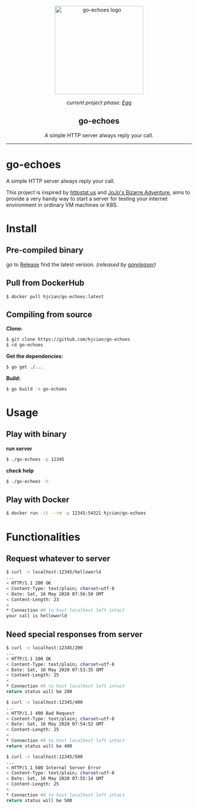 <p align="center">
  <img alt="go-echoes logo" src="https://vignette.wikia.nocookie.net/jjba/images/0/02/Echoesegg.png/revision/latest?cb=20140715052137" height="240" />
  <p align='center'> <i>current project phase: <a href="https://jojo.fandom.com/wiki/Echoes">Egg</a></i> </p>
  <h2 align="center"> go-echoes </h2>
  <p align="center"> A simple HTTP server always reply your call. </p>
</p>

---

# go-echoes
A simple HTTP server always reply your call. 

This project is inspired by [httpstat.us](https://httpstat.us/) and [JoJo's Bizarre Adventure](https://en.wikipedia.org/wiki/JoJo%27s_Bizarre_Adventure), aims to provide a very handy way to start a server for testing your internet environment in ordinary VM machines or K8S.

# Install
## Pre-compiled binary

go to [Release](https://github.com/hjcian/go-echoes/releases) find the latest version. *(released by [goreleaser](https://goreleaser.com/))*

## Pull from DockerHub
```shell
$ docker pull hjcian/go-echoes:latest
```

## Compiling from source

**Clone:**
```bash
$ git clone https://github.com/hjcian/go-echoes
$ cd go-echoes
```

**Get the dependencies:**
```bash
$ go get ./...
```

**Build:**
```bash
$ go build -o go-echoes
```

# Usage

## Play with binary

**run server**
```bash
$ ./go-echoes -p 12345
```

**check help**
```bash
$ ./go-echoes -h
```

## Play with Docker
```bash
$ docker run -it --rm -p 12345:54321 hjcian/go-echoes
```

# Functionalities
## Request whatever to server
```bash
$ curl -v localhost:12345/helloworld
...
< HTTP/1.1 200 OK
< Content-Type: text/plain; charset=utf-8
< Date: Sat, 16 May 2020 07:56:50 GMT
< Content-Length: 23
<
* Connection #0 to host localhost left intact
your call is helloworld
```

## Need special responses from server
```bash
$ curl -v localhost:12345/200
...
< HTTP/1.1 200 OK
< Content-Type: text/plain; charset=utf-8
< Date: Sat, 16 May 2020 07:53:35 GMT
< Content-Length: 25
<
* Connection #0 to host localhost left intact
return status will be 200

$ curl -v localhost:12345/400
...
< HTTP/1.1 400 Bad Request
< Content-Type: text/plain; charset=utf-8
< Date: Sat, 16 May 2020 07:54:52 GMT
< Content-Length: 25
<
* Connection #0 to host localhost left intact
return status will be 400

$ curl -v localhost:12345/500
...
< HTTP/1.1 500 Internal Server Error
< Content-Type: text/plain; charset=utf-8
< Date: Sat, 16 May 2020 07:55:14 GMT
< Content-Length: 25
<
* Connection #0 to host localhost left intact
return status will be 500
```
